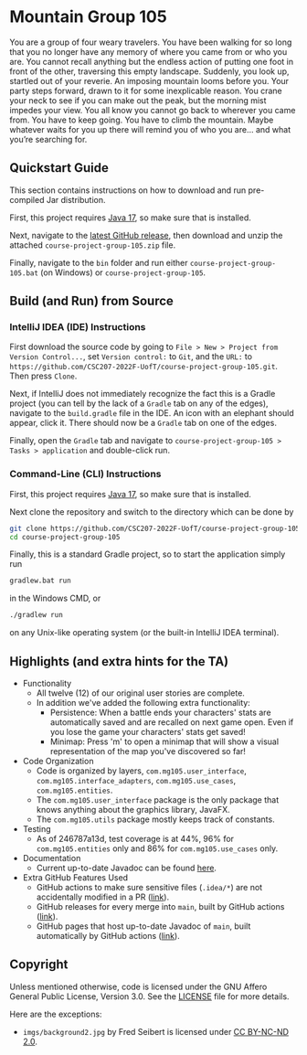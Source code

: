 # Mountain Group 105

You are a group of four weary travelers.
You have been walking for so long that you no longer have any memory of where you came from or who you are.
You cannot recall anything but the endless action of putting one foot in front of the other, traversing this empty landscape.
Suddenly, you look up, startled out of your reverie.
An imposing mountain looms before you.
Your party steps forward, drawn to it for some inexplicable reason.
You crane your neck to see if you can make out the peak, but the morning mist impedes your view.
You all know you cannot go back to wherever you came from.
You have to keep going.
You have to climb the mountain.
Maybe whatever waits for you up there will remind you of who you are… and what you’re searching for.

## Quickstart Guide

This section contains instructions on how to download and run pre-compiled Jar distribution.

First, this project requires [Java 17](https://www.oracle.com/java/technologies/javase/jdk17-archive-downloads.html), so make sure that is installed.

Next, navigate to the [latest GitHub release](https://github.com/CSC207-2022F-UofT/course-project-group-105/releases/latest), then download and unzip the attached `course-project-group-105.zip` file.

Finally, navigate to the `bin` folder and run either `course-project-group-105.bat` (on Windows) or `course-project-group-105`.

## Build (and Run) from Source

### IntelliJ IDEA (IDE) Instructions

First download the source code by going to `File > New > Project from Version Control...`, set `Version control:` to `Git`, and the `URL:` to `https://github.com/CSC207-2022F-UofT/course-project-group-105.git`.
Then press `Clone`.

Next, if IntelliJ does not immediately recognize the fact this is a Gradle project (you can tell by the lack of a `Gradle` tab on any of the edges), navigate to the `build.gradle` file in the IDE.
An icon with an elephant should appear, click it.
There should now be a `Gradle` tab on one of the edges.

Finally, open the `Gradle` tab and navigate to `course-project-group-105 > Tasks > application` and double-click run.

### Command-Line (CLI) Instructions

First, this project requires [Java 17](https://www.oracle.com/java/technologies/javase/jdk17-archive-downloads.html), so make sure that is installed.

Next clone the repository and switch to the directory which can be done by

```sh
git clone https://github.com/CSC207-2022F-UofT/course-project-group-105.git
cd course-project-group-105
```

Finally, this is a standard Gradle project, so to start the application simply run

```sh
gradlew.bat run
```

in the Windows CMD, or

```sh
./gradlew run
```

on any Unix-like operating system (or the built-in IntelliJ IDEA terminal).

## Highlights (and extra hints for the TA)

- Functionality
  - All twelve (12) of our original user stories are complete.
  - In addition we've added the following extra functionality:
    - Persistence: When a battle ends your characters' stats are automatically saved and are recalled on next game open.
      Even if you lose the game your characters' stats get saved!
    - Minimap: Press 'm' to open a minimap that will show a visual representation of the map you've discovered so far!
- Code Organization
  - Code is organized by layers, `com.mg105.user_interface`, `com.mg105.interface_adapters`, `com.mg105.use_cases`, `com.mg105.entities`.
  - The `com.mg105.user_interface` package is the only package that knows anything about the graphics library, JavaFX.
  - The `com.mg105.utils` package mostly keeps track of constants.
- Testing
  - As of 246787a13d, test coverage is at 44%, 96% for `com.mg105.entities` only and 86% for `com.mg105.use_cases` only.
- Documentation
  - Current up-to-date Javadoc can be found [here](https://docs.mg105.com/).
- Extra GitHub Features Used
  - GitHub actions to make sure sensitive files (`.idea/*`) are not accidentally modified in a PR ([link](https://github.com/CSC207-2022F-UofT/course-project-group-105/actions/workflows/sanity.yml)).
  - GitHub releases for every merge into `main`, built by GitHub actions ([link](https://github.com/CSC207-2022F-UofT/course-project-group-105/releases)).
  - GitHub pages that host up-to-date Javadoc of `main`, built automatically by GitHub actions ([link](https://docs.mg105.com/)).

## Copyright

Unless mentioned otherwise, code is licensed under the GNU Affero General Public License, Version 3.0.
See the [LICENSE](/LICENSE) file for more details.

Here are the exceptions:

- `imgs/background2.jpg` by Fred Seibert is licensed under [CC BY-NC-ND 2.0](https://www.creativecommons.org/licenses/by-nc-nd/2.0/).
